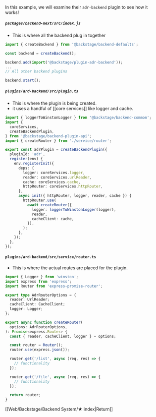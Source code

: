 In this example, we will examine their `adr-backend` plugin to see how it works!

##### `packages/backend-next/src/index.js`
- This is where all the backend plug in together
```ts
import { createBackend } from '@backstage/backend-defaults';

const backend = createBackend();

backend.add(import('@backstage/plugin-adr-backend'));
...
// All other backend plugins

backend.start();
```

##### `plugins/ard-backend/src/plugin.ts`
- This is where the plugin is being created.
- it uses a handful of [[core services]] like logger and cache.
```ts
import { loggerToWinstonLogger } from '@backstage/backend-common';
import {
  coreServices,
  createBackendPlugin,
} from '@backstage/backend-plugin-api';
import { createRouter } from './service/router';

export const adrPlugin = createBackendPlugin({
  pluginId: 'adr',
  register(env) {
    env.registerInit({
      deps: {
        logger: coreServices.logger,
        reader: coreServices.urlReader,
        cache: coreServices.cache,
        httpRouter: coreServices.httpRouter,
      },
      async init({ httpRouter, logger, reader, cache }) {
        httpRouter.use(
          await createRouter({
            logger: loggerToWinstonLogger(logger),
            reader,
            cacheClient: cache,
          }),
        );
      },
    });
  },
});
```

#### `plugins/ard-backend/src/service/router.ts`
- This is where the actual routes are placed for the plugin.
```ts
import { Logger } from 'winston';
import express from 'express';
import Router from 'express-promise-router';

export type AdrRouterOptions = {
  reader: UrlReader;
  cacheClient: CacheClient;
  logger: Logger;
};

export async function createRouter(
  options: AdrRouterOptions,
): Promise<express.Router> {
  const { reader, cacheClient, logger } = options;

  const router = Router();
  router.use(express.json());

  router.get('/list', async (req, res) => {
    // functionality
  });

  router.get('/file', async (req, res) => {
    // functionality
  });

  return router;
}

```

[[Web/Backstage/Backend System/★ index|Return]]